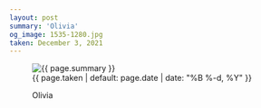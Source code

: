 ```yaml
---
layout: post
summary: 'Olivia'
og_image: 1535-1280.jpg
taken: December 3, 2021
---
```


<figure class="post">
<img alt="{{ page.summary }}" sizes="(min-width: 700px) 50vw, calc(100vw - 2rem)" src="{{ site.assets_url }}/1535-640.jpg" srcset="{{ site.assets_url }}/1535-320.jpg 320w, {{ site.assets_url }}/1535-640.jpg 640w, {{ site.assets_url }}/1535-960.jpg 960w, {{ site.assets_url }}/1535-1280.jpg 1280w"/>
<figcaption>
<time>{{ page.taken | default: page.date | date: "%B %-d, %Y" }}</time>
<p>Olivia</p>
</figcaption>
</figure>
